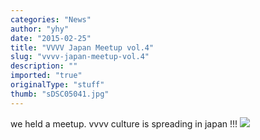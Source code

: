 ```yaml
---
categories: "News"
author: "yhy"
date: "2015-02-25"
title: "VVVV Japan Meetup vol.4"
slug: "vvvv-japan-meetup-vol.4"
description: ""
imported: "true"
originalType: "stuff"
thumb: "sDSC05041.jpg"
---
```



we held a meetup.
vvvv culture is spreading in japan !!!
![](sDSC05041.jpg) 

